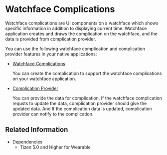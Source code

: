# Watchface Complications


Watchface complications are UI components on a watchface which shows specific information in addition to displaying current time.
Watchface application creates and draws the complication on the watchface, and the data is provided from complication provider.

You can use the following watchface complication and complication provider features in your native applications:

- [Watchface Complications](watchface-complication.md)

  You can create the complication to support the watchface complications on your watchface application.

- [Complication Provider](watchface-complication-provider.md)

  You can provide the data for complication. If the watchface complication requsts to update the data, complication provider should give the updated data. And If the complication data is updated, complication provider can notify to the complication.

## Related Information
- Dependencies
  - Tizen 5.0 and Higher for Wearable
